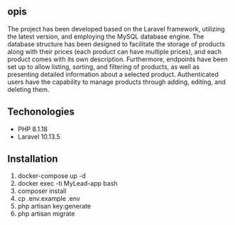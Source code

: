 ## opis
The project has been developed based on the Laravel framework, utilizing the latest version, and employing the MySQL database engine. The database structure has been designed to facilitate the storage of products along with their prices (each product can have multiple prices), and each product comes with its own description. Furthermore, endpoints have been set up to allow listing, sorting, and filtering of products, as well as presenting detailed information about a selected product. Authenticated users have the capability to manage products through adding, editing, and deleting them.

## Techonologies
- PHP 8.1.18
- Laravel 10.13.5

## Installation

1. docker-compose up -d
2. docker exec -ti MyLead-app bash
3. composer install
4. cp .env.example .env
5. php artisan key:generate
6. php artisan migrate

